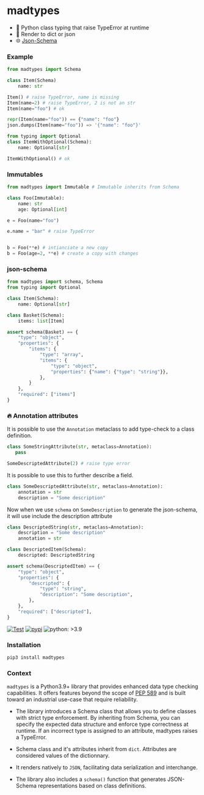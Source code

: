 # madtypes
- 💢 Python class typing that raise TypeError at runtime
- 📖 Render to dict or json
- 🌐 [Json-Schema](https://json-schema.org/)

### Example

```python
from madtypes import Schema

class Item(Schema)
    name: str

Item() # raise TypeError, name is missing
Item(name=2) # raise TypeError, 2 is not an str
Item(name="foo") # ok

repr(Item(name="foo")) == {"name": "foo"}
json.dumps(Item(name="foo")) => '{"name": "foo"}'

from typing import Optional
class ItemWithOptional(Schema):
    name: Optional[str]

ItemWithOptional() # ok
```

### Immutables

```python
from madtypes import Immutable # Immutable inherits from Schema

class Foo(Immutable):
    name: str
    age: Optional[int]

e = Foo(name="foo")

e.name = "bar" # raise TypeError


b = Foo(**e) # intianciate a new copy
b = Foo(age=2, **e) # create a copy with changes

```
  
### json-schema
  
```python
from madtypes import schema, Schema
from typing import Optional

class Item(Schema):
    name: Optional[str]

class Basket(Schema):
    items: list[Item]

assert schema(Basket) == {
    "type": "object",
    "properties": {
        "items": {
            "type": "array",
            "items": {
                "type": "object",
                "properties": {"name": {"type": "string"}},
            },
        }
    },
    "required": ["items"]
}
```

### 🔥 Annotation attributes
It is possible to use the `Annotation` metaclass to add type-check to a class definition.

```python
class SomeStringAttribute(str, metaclass=Annotation):
   pass

SomeDescriptedAttribute(2) # raise type error
```

It is possible to use this to further describe a field.

```python
class SomeDescriptedAttribute(str, metaclass=Annotation):
    annotation = str
    description = "Some description"
```

Now when we use `schema` on `SomeDescription` to generate the json-schema, it will use include the description attribute

```python
class DescriptedString(str, metaclass=Annotation):
    description = "Some description"
    annotation = str

class DescriptedItem(Schema):
    descripted: DescriptedString

assert schema(DescriptedItem) == {
    "type": "object",
    "properties": {
        "descripted": {
            "type": "string",
            "description": "Some description",
        },
    },
    "required": ["descripted"],
}

```


[![Test](https://github.com/6r17/madtypes/actions/workflows/test.yaml/badge.svg)](./tests/test_schema.py)
[![pypi](https://img.shields.io/pypi/v/madtypes)](https://pypi.org/project/madtypes/)
![python: >3.9](https://img.shields.io/badge/python-%3E3.9-informational)
### Installation

```bash
pip3 install madtypes
```

### Context
`madtypes` is a Python3.9+ library that provides enhanced data type checking capabilities. It offers features beyond the scope of [PEP 589](https://peps.python.org/pep-0589/) and is built toward an industrial use-case that require reliability.

- The library introduces a Schema class that allows you to define classes with strict type enforcement. By inheriting from Schema, you can specify the expected data structure and enforce type correctness at runtime. If an incorrect type is assigned to an attribute, madtypes raises a TypeError.

- Schema class and it's attributes inherit from `dict`. Attributes are considered values of the dictionnary.

- It renders natively to `JSON`, facilitating data serialization and interchange.

- The library also includes a `schema()` function that generates JSON-Schema representations based on class definitions.
